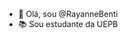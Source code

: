- 👋 Olá, sou @RayanneBenti 
- 📚 Sou estudante da UEPB 

<!---
RayanneBenti/RayanneBenti is a ✨ special ✨ repository because its `README.md` (this file) appears on your GitHub profile.
You can click the Preview link to take a look at your changes.
--->
